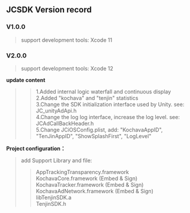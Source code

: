 
## JCSDK Version record

### V1.0.0
>support development tools: Xcode 11

### V2.0.0
>support development tools: Xcode 12

**update content**  
>>1.Added internal logic waterfall and continuous display  
>>2.Added "kochava" and "tenjin" statistics  
>>3.Change the SDK initialization interface used by Unity. see: JC_unityAdApi.h  
>>4.Change the log log interface, increase the log level.  see: JCAdCallBackHeader.h  
>>5.Change JCiOSConfig.plist, add: "KochavaAppID", "TenJinAppID", "ShowSplashFirst", "LogLevel"  

**Project configuration：**  
>add Support Library and file:  
>>AppTrackingTransparency.framework  
>>KochavaCore.framework               (Embed & Sign)  
>>KochavaTracker.framework            (Embed & Sign)  
>>KochavaAdNetwork.framework          (Embed & Sign)  
>>libTenjinSDK.a  
>>TenjinSDK.h  


